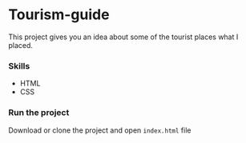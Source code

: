 # Tourism-guide
This project gives you an idea about some of the tourist places what I placed. 

### Skills
* HTML
* CSS



### Run the project
Download or clone the project and open ```index.html``` file 
